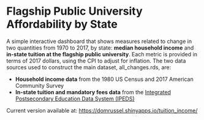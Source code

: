 # Flagship Public University Affordability by State
A simple interactive dashboard that shows measures related to change in two quantities from 1970 to 2017, by state: **median household income** and **in-state tuition at the flagship public university**. Each metric is provided in terms of 2017 dollars, using the CPI to adjust for inflation. The two data sources used to construct the main dataset, all_changes.rds, are:
- **Household income data** from the 1980 US Census and 2017 American Community Survey
- **In-state tuition and mandatory fees data** from the [Integrated Postsecondary Education Data System (IPEDS)](https://nces.ed.gov/ipeds/use-the-data)

Current version available at: https://domrussel.shinyapps.io/tuition_income/
